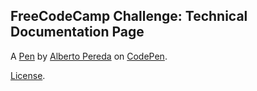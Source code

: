 FreeCodeCamp Challenge: Technical Documentation Page
----------------------------------------------------


A [Pen](https://codepen.io/kingofperu/pen/mdEWrNJ) by [Alberto Pereda](https://codepen.io/kingofperu) on [CodePen](https://codepen.io).

[License](https://codepen.io/kingofperu/pen/mdEWrNJ/license).